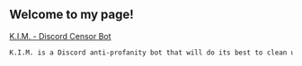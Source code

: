 ## Welcome to my page!

[K.I.M. - Discord Censor Bot](https://github.com/vakisddot/kim-discord)
```markdown
K.I.M. is a Discord anti-profanity bot that will do its best to clean up text messages from bad-mannered users!
```
